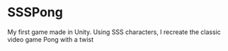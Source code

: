 # SSSPong
My first game made in Unity. Using SSS characters, I recreate the classic video game Pong with a twist
